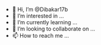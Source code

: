 - 👋 Hi, I’m @Dibakar17b
- 👀 I’m interested in ...
- 🌱 I’m currently learning ...
- 💞️ I’m looking to collaborate on ...
- 📫 How to reach me ...

<!---
Dibakar17b/Dibakar17b is a ✨ special ✨ repository because its `README.md` (this file) appears on your GitHub profile.
You can click the Preview link to take a look at your changes.
--->
